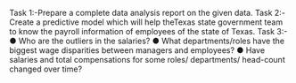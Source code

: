 Task 1:-Prepare a complete data analysis report on the given data.
Task 2:-Create a predictive model which will help theTexas state government
team to know the payroll information of employees of the state of Texas.
Task 3:-
● Who are the outliers in the salaries?
● What departments/roles have the biggest wage disparities between
managers and employees?
● Have salaries and total compensations for some roles/ departments/
head-count changed over time?
